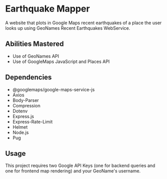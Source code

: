 # Earthquake Mapper
A website that plots in Google Maps recent earthquakes of a place the user looks up using GeoNames Recent Earthquakes WebService.

## Abilities Mastered
- Use of GeoNames API
- Use of GoogleMaps JavaScript and Places API

## Dependencies
- @googlemaps/google-maps-service-js
- Axios
- Body-Parser
- Compression
- Dotenv
- Express.js
- Express-Rate-Limit
- Helmet
- Node.js
- Pug

## Usage
This project requires two Google API Keys (one for backend queries and one for frontend map rendering) and your GeoName's username.